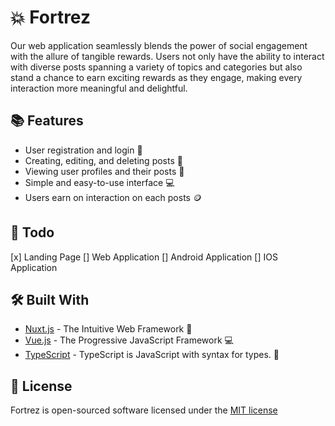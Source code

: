 # 💥 Fortrez

Our web application seamlessly blends the power of social engagement with the allure of tangible rewards. Users not only have the ability to interact with diverse posts spanning a variety of topics and categories but also stand a chance to earn exciting rewards as they engage, making every interaction more meaningful and delightful.

## 📚 Features

- User registration and login 🔐
- Creating, editing, and deleting posts 📝
- Viewing user profiles and their posts 👥
- Simple and easy-to-use interface 💻
- Users earn on interaction on each posts 🪙

## 📝 Todo

[x] Landing Page
[] Web Application
[] Android Application
[] IOS Application

## 🛠️ Built With

- [Nuxt.js](https://nuxtjs.org/) - The Intuitive Web Framework 🚀
- [Vue.js](https://vuejs.org/) - The Progressive JavaScript Framework 💻
- [TypeScript](https://www.typescriptlang.org/) - TypeScript is JavaScript with syntax for types. 💬

## 📜 License

Fortrez is open-sourced software licensed under the [MIT license](https://opensource.org/licenses/MIT)
